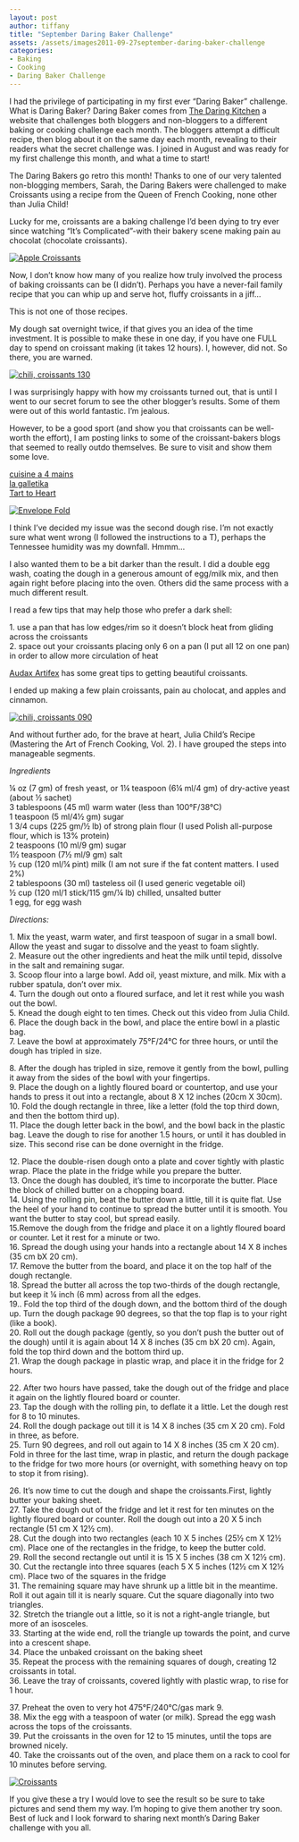 ```yaml
---
layout: post
author: tiffany
title: "September Daring Baker Challenge"
assets: /assets/images2011-09-27september-daring-baker-challenge
categories: 
- Baking
- Cooking
- Daring Baker Challenge
---
```


I had the privilege of participating in my first ever “Daring Baker” challenge. What is Daring Baker? Daring Baker comes from [The Daring Kitchen](http://thedaringkitchen.com) a website that challenges both bloggers and non-bloggers to a different baking or cooking challenge each month. The bloggers attempt a difficult recipe, then blog about it on the same day each month, revealing to their readers what the secret challenge was. I joined in August and was ready for my first challenge this month, and what a time to start!

The Daring Bakers go retro this month! Thanks to one of our very talented non-blogging members, Sarah, the Daring Bakers were challenged to make Croissants using a recipe from the Queen of French Cooking, none other than Julia Child!

Lucky for me, croissants are a baking challenge I’d been dying to try ever since watching “It’s Complicated”-with their bakery scene making pain au chocolat (chocolate croissants).

[![](jekyll_uploads/2011/09/chili-croissants-115-575x320.jpg "Apple Croissants")](http://www.sweetpeonies.com/2011/09/september-daring-baker-challenge/chili-croissants-115/)

Now, I don’t know how many of you realize how truly involved the process of baking croissants can be (I didn’t). Perhaps you have a never-fail family recipe that you can whip up and serve hot, fluffy croissants in a jiff…

This is not one of those recipes.

My dough sat overnight twice, if that gives you an idea of the time investment. It is possible to make these in one day, if you have one FULL day to spend on croissant making (it takes 12 hours). I, however, did not. So there, you are warned.

[![](jekyll_uploads/2011/09/chili-croissants-130-325x215.jpg "chili, croissants 130")](http://www.sweetpeonies.com/2011/09/september-daring-baker-challenge/chili-croissants-130/)

I was surprisingly happy with how my croissants turned out, that is until I went to our secret forum to see the other blogger’s results. Some of them were out of this world fantastic. I’m jealous.

However, to be a good sport (and show you that croissants can be well-worth the effort), I am posting links to some of the croissant-bakers blogs that seemed to really outdo themselves. Be sure to visit and show them some love.

[cuisine a 4 mains](http://cuisinea4mains.wordpress.com/)  
[la galletika](http://lagalletika.com/)  
[Tart to Heart](http://carlysulli.wordpress.com/)

[![](jekyll_uploads/2011/09/chili-croissants-020-325x215.jpg "Envelope Fold")](http://www.sweetpeonies.com/2011/09/september-daring-baker-challenge/chili-croissants-020/)

I think I’ve decided my issue was the second dough rise. I’m not exactly sure what went wrong (I followed the instructions to a T), perhaps the Tennessee humidity was my downfall. Hmmm…

I also wanted them to be a bit darker than the result. I did a double egg wash, coating the dough in a generous amount of egg/milk mix, and then again right before placing into the oven. Others did the same process with a much different result.

I read a few tips that may help those who prefer a dark shell:

1\. use a pan that has low edges/rim so it doesn’t block heat from gliding across the croissants  
2\. space out your croissants placing only 6 on a pan (I put all 12 on one pan) in order to allow more circulation of heat

[Audax Artifex](http://audaxartifex.blogspot.com/) has some great tips to getting beautiful croissants.

I ended up making a few plain croissants, pain au cholocat, and apples and cinnamon.

[![](jekyll_uploads/2011/09/chili-croissants-090-325x215.jpg "chili, croissants 090")](http://www.sweetpeonies.com/2011/09/september-daring-baker-challenge/chili-croissants-090/)

And without further ado, for the brave at heart, Julia Child’s Recipe (Mastering the Art of French Cooking, Vol. 2). I have grouped the steps into manageable segments.

_Ingredients_

¼ oz (7 gm) of fresh yeast, or 1¼ teaspoon (6¼ ml/4 gm) of dry-active yeast (about ½ sachet)  
3 tablespoons (45 ml) warm water (less than 100°F/38°C)  
1 teaspoon (5 ml/4½ gm) sugar  
1 3/4 cups (225 gm/½ lb) of strong plain flour (I used Polish all-purpose flour, which is 13% protein)  
2 teaspoons (10 ml/9 gm) sugar  
1½ teaspoon (7½ ml/9 gm) salt  
½ cup (120 ml/¼ pint) milk (I am not sure if the fat content matters. I used 2%)  
2 tablespoons (30 ml) tasteless oil (I used generic vegetable oil)  
½ cup (120 ml/1 stick/115 gm/¼ lb) chilled, unsalted butter  
1 egg, for egg wash

_Directions:_

1\. Mix the yeast, warm water, and first teaspoon of sugar in a small bowl. Allow the yeast and sugar to dissolve and the yeast to foam slightly.  
2\. Measure out the other ingredients and heat the milk until tepid, dissolve in the salt and remaining sugar.  
3\. Scoop flour into a large bowl. Add oil, yeast mixture, and milk. Mix with a rubber spatula, don’t over mix.  
4\. Turn the dough out onto a floured surface, and let it rest while you wash out the bowl.  
5\. Knead the dough eight to ten times. Check out this video from Julia Child.  
6\. Place the dough back in the bowl, and place the entire bowl in a plastic bag.  
7\. Leave the bowl at approximately 75°F/24°C for three hours, or until the dough has tripled in size.

8\. After the dough has tripled in size, remove it gently from the bowl, pulling it away from the sides of the bowl with your fingertips.  
9\. Place the dough on a lightly floured board or countertop, and use your hands to press it out into a rectangle, about 8 X 12 inches (20cm X 30cm).  
10\. Fold the dough rectangle in three, like a letter (fold the top third down, and then the bottom third up).  
11\. Place the dough letter back in the bowl, and the bowl back in the plastic bag. Leave the dough to rise for another 1.5 hours, or until it has doubled in size. This second rise can be done overnight in the fridge.

12\. Place the double-risen dough onto a plate and cover tightly with plastic wrap. Place the plate in the fridge while you prepare the butter.  
13\. Once the dough has doubled, it’s time to incorporate the butter. Place the block of chilled butter on a chopping board.  
14\. Using the rolling pin, beat the butter down a little, till it is quite flat. Use the heel of your hand to continue to spread the butter until it is smooth. You want the butter to stay cool, but spread easily.  
15.Remove the dough from the fridge and place it on a lightly floured board or counter. Let it rest for a minute or two.  
16\. Spread the dough using your hands into a rectangle about 14 X 8 inches (35 cm bX 20 cm).  
17\. Remove the butter from the board, and place it on the top half of the dough rectangle.  
18\. Spread the butter all across the top two-thirds of the dough rectangle, but keep it ¼ inch (6 mm) across from all the edges.  
19.. Fold the top third of the dough down, and the bottom third of the dough up. Turn the dough package 90 degrees, so that the top flap is to your right (like a book).  
20\. Roll out the dough package (gently, so you don’t push the butter out of the dough) until it is again about 14 X 8 inches (35 cm bX 20 cm). Again, fold the top third down and the bottom third up.  
21\. Wrap the dough package in plastic wrap, and place it in the fridge for 2 hours.

22\. After two hours have passed, take the dough out of the fridge and place it again on the lightly floured board or counter.  
23\. Tap the dough with the rolling pin, to deflate it a little. Let the dough rest for 8 to 10 minutes.  
24\. Roll the dough package out till it is 14 X 8 inches (35 cm X 20 cm). Fold in three, as before.  
25\. Turn 90 degrees, and roll out again to 14 X 8 inches (35 cm X 20 cm). Fold in three for the last time, wrap in plastic, and return the dough package to the fridge for two more hours (or overnight, with something heavy on top to stop it from rising).

26\. It’s now time to cut the dough and shape the croissants.First, lightly butter your baking sheet.  
27\. Take the dough out of the fridge and let it rest for ten minutes on the lightly floured board or counter. Roll the dough out into a 20 X 5 inch rectangle (51 cm X 12½ cm).  
28\. Cut the dough into two rectangles (each 10 X 5 inches (25½ cm X 12½ cm). Place one of the rectangles in the fridge, to keep the butter cold.  
29\. Roll the second rectangle out until it is 15 X 5 inches (38 cm X 12½ cm).  
30\. Cut the rectangle into three squares (each 5 X 5 inches (12½ cm X 12½ cm). Place two of the squares in the fridge  
31\. The remaining square may have shrunk up a little bit in the meantime. Roll it out again till it is nearly square. Cut the square diagonally into two triangles.  
32\. Stretch the triangle out a little, so it is not a right-angle triangle, but more of an isosceles.  
33\. Starting at the wide end, roll the triangle up towards the point, and curve into a crescent shape.  
34\. Place the unbaked croissant on the baking sheet  
35\. Repeat the process with the remaining squares of dough, creating 12 croissants in total.  
36\. Leave the tray of croissants, covered lightly with plastic wrap, to rise for 1 hour.

37\. Preheat the oven to very hot 475°F/240°C/gas mark 9.  
38\. Mix the egg with a teaspoon of water (or milk). Spread the egg wash across the tops of the croissants.  
39\. Put the croissants in the oven for 12 to 15 minutes, until the tops are browned nicely.  
40\. Take the croissants out of the oven, and place them on a rack to cool for 10 minutes before serving.

[![](jekyll_uploads/2011/09/chili-croissants-100-575x381.jpg "Croissants")](http://www.sweetpeonies.com/2011/09/september-daring-baker-challenge/chili-croissants-100/)

If you give these a try I would love to see the result so be sure to take pictures and send them my way. I’m hoping to give them another try soon. Best of luck and I look forward to sharing next month’s Daring Baker challenge with you all.